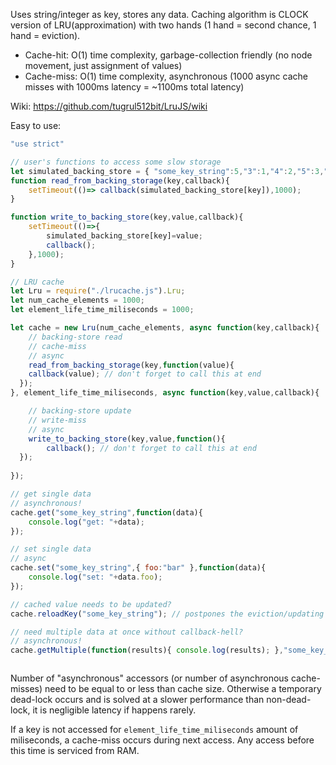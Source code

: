 Uses string/integer as key, stores any data. Caching algorithm is CLOCK version of LRU(approximation) with two hands (1 hand = second chance, 1 hand = eviction).

- Cache-hit: O(1) time complexity, garbage-collection friendly (no node movement, just assignment of values)
- Cache-miss: O(1) time complexity, asynchronous (1000 async cache misses with 1000ms latency = ~1100ms total latency)

Wiki: https://github.com/tugrul512bit/LruJS/wiki

Easy to use:

```JavaScript
"use strict"

// user's functions to access some slow storage
let simulated_backing_store = { "some_key_string":5,"3":1,"4":2,"5":3,"key_test":4,"another_key_string":10 };
function read_from_backing_storage(key,callback){
	setTimeout(()=>	callback(simulated_backing_store[key]),1000);
}

function write_to_backing_store(key,value,callback){
	setTimeout(()=>{
		simulated_backing_store[key]=value;
		callback();
	},1000);
}

// LRU cache
let Lru = require("./lrucache.js").Lru;
let num_cache_elements = 1000;
let element_life_time_miliseconds = 1000;

let cache = new Lru(num_cache_elements, async function(key,callback){
	// backing-store read
	// cache-miss
	// async
  	read_from_backing_storage(key,function(value){
	callback(value); // don't forget to call this at end
  }); 
}, element_life_time_miliseconds, async function(key,value,callback){

	// backing-store update
	// write-miss
	// async
	write_to_backing_store(key,value,function(){
    	callback(); // don't forget to call this at end
  });
	
});

// get single data
// asynchronous!
cache.get("some_key_string",function(data){
    console.log("get: "+data);
});

// set single data
// async
cache.set("some_key_string",{ foo:"bar" },function(data){
	console.log("set: "+data.foo);
});

// cached value needs to be updated?
cache.reloadKey("some_key_string"); // postpones the eviction/updating to the cache-miss for overlapping with other cache-misses

// need multiple data at once without callback-hell?
// asynchronous!
cache.getMultiple(function(results){ console.log(results); },"some_key_string","another_key_string",3,4,5,"key_test");



```
Number of "asynchronous" accessors (or number of asynchronous cache-misses) need to be equal to or less than cache size. Otherwise a temporary dead-lock occurs and is solved at a slower performance than non-dead-lock, it is negligible latency if happens rarely.

If a key is not accessed for ```element_life_time_miliseconds``` amount of miliseconds, a cache-miss occurs during next access. Any access before this time is serviced from RAM.
